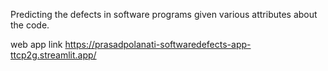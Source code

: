 Predicting the defects in software programs given various attributes about the code.

web app link https://prasadpolanati-softwaredefects-app-ttcp2g.streamlit.app/